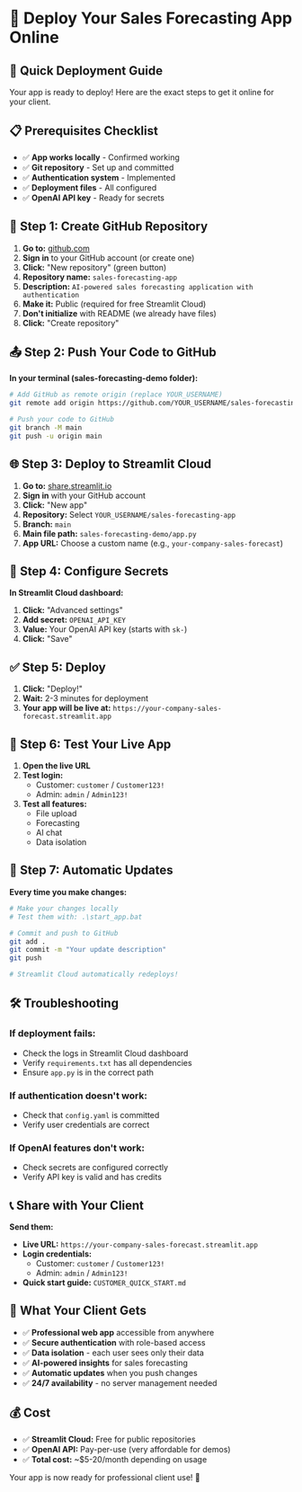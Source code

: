 # 🚀 Deploy Your Sales Forecasting App Online

## 🎯 **Quick Deployment Guide**

Your app is ready to deploy! Here are the exact steps to get it online for your client.

## 📋 **Prerequisites Checklist**

- ✅ **App works locally** - Confirmed working
- ✅ **Git repository** - Set up and committed
- ✅ **Authentication system** - Implemented
- ✅ **Deployment files** - All configured
- ✅ **OpenAI API key** - Ready for secrets

## 🚀 **Step 1: Create GitHub Repository**

1. **Go to:** [github.com](https://github.com)
2. **Sign in** to your GitHub account (or create one)
3. **Click:** "New repository" (green button)
4. **Repository name:** `sales-forecasting-app`
5. **Description:** `AI-powered sales forecasting application with authentication`
6. **Make it:** Public (required for free Streamlit Cloud)
7. **Don't initialize** with README (we already have files)
8. **Click:** "Create repository"

## 📤 **Step 2: Push Your Code to GitHub**

**In your terminal (sales-forecasting-demo folder):**

```bash
# Add GitHub as remote origin (replace YOUR_USERNAME)
git remote add origin https://github.com/YOUR_USERNAME/sales-forecasting-app.git

# Push your code to GitHub
git branch -M main
git push -u origin main
```

## 🌐 **Step 3: Deploy to Streamlit Cloud**

1. **Go to:** [share.streamlit.io](https://share.streamlit.io)
2. **Sign in** with your GitHub account
3. **Click:** "New app"
4. **Repository:** Select `YOUR_USERNAME/sales-forecasting-app`
5. **Branch:** `main`
6. **Main file path:** `sales-forecasting-demo/app.py`
7. **App URL:** Choose a custom name (e.g., `your-company-sales-forecast`)

## 🔐 **Step 4: Configure Secrets**

**In Streamlit Cloud dashboard:**

1. **Click:** "Advanced settings"
2. **Add secret:** `OPENAI_API_KEY`
3. **Value:** Your OpenAI API key (starts with `sk-`)
4. **Click:** "Save"

## ✅ **Step 5: Deploy**

1. **Click:** "Deploy!"
2. **Wait:** 2-3 minutes for deployment
3. **Your app will be live at:** `https://your-company-sales-forecast.streamlit.app`

## 🎉 **Step 6: Test Your Live App**

1. **Open the live URL**
2. **Test login:**
   - Customer: `customer` / `Customer123!`
   - Admin: `admin` / `Admin123!`
3. **Test all features:**
   - File upload
   - Forecasting
   - AI chat
   - Data isolation

## 🔄 **Step 7: Automatic Updates**

**Every time you make changes:**

```bash
# Make your changes locally
# Test them with: .\start_app.bat

# Commit and push to GitHub
git add .
git commit -m "Your update description"
git push

# Streamlit Cloud automatically redeploys!
```

## 🛠️ **Troubleshooting**

### **If deployment fails:**
- Check the logs in Streamlit Cloud dashboard
- Verify `requirements.txt` has all dependencies
- Ensure `app.py` is in the correct path

### **If authentication doesn't work:**
- Check that `config.yaml` is committed
- Verify user credentials are correct

### **If OpenAI features don't work:**
- Check secrets are configured correctly
- Verify API key is valid and has credits

## 📞 **Share with Your Client**

**Send them:**
- **Live URL:** `https://your-company-sales-forecast.streamlit.app`
- **Login credentials:**
  - Customer: `customer` / `Customer123!`
  - Admin: `admin` / `Admin123!`
- **Quick start guide:** `CUSTOMER_QUICK_START.md`

## 🎯 **What Your Client Gets**

- ✅ **Professional web app** accessible from anywhere
- ✅ **Secure authentication** with role-based access
- ✅ **Data isolation** - each user sees only their data
- ✅ **AI-powered insights** for sales forecasting
- ✅ **Automatic updates** when you push changes
- ✅ **24/7 availability** - no server management needed

## 💰 **Cost**

- ✅ **Streamlit Cloud:** Free for public repositories
- ✅ **OpenAI API:** Pay-per-use (very affordable for demos)
- ✅ **Total cost:** ~$5-20/month depending on usage

Your app is now ready for professional client use! 🚀


